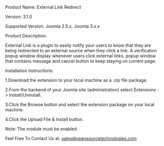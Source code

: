 Product Name: External Link Redirect

Version: 3.1.0

Supported Version: Joomla 2.5.x, Joomla 3.x.x

Product Description:

External Link is a plugin to easily notify your users to know that they are being redirected to an external source when they click a link. A verification popup window display whenever users click external links. popup window that contains message and cancel button to keep staying on current page.

Installation Instructions:

1.Download the extension to your local machine as a .zip file package.

2.From the backend of your Joomla site (administration) select Extensions -> Install/Uninstall.

3.Click the Browse button and select the extension package on your local machine.

4.Click the Upload File & Install button.

Note: The module must be enabled.

Feel Free To Contact Us at: sales@opensourcetechnologies.com
